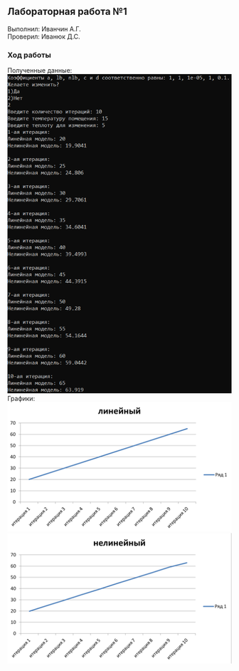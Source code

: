 ## Лабораторная работа №1  
Выполнил: Иванчин А.Г.  
Проверил: Иванюк Д.С.  
### Ход работы  
Полученные данные:  
![result](/trunk/as005911/task_01/doc/pictures/result.png)    
Графики:  
![line](/trunk/as005911/task_01/doc/pictures/linegraph.png)  
![nonline](/trunk/as005911/task_01/doc/pictures/nonlinegraph.png)  